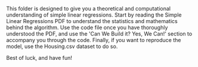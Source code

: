   This folder is designed to give you a theoretical and computational understanding of simple linear regressions. 
  Start by reading the Simple Linear Regressions PDF to understand the statistics and mathematics behind the algorithm. Use the code file once you have thoroughly understood the PDF, and use the 'Can We Build it? Yes, We Can!' section to accompany you through the code. Finally, if you want to reproduce the model, use the Housing.csv dataset to do so.

  Best of luck, and have fun!
